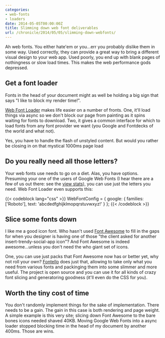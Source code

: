 ```yaml
---
categories:
- web-fonts
- loaders
date: 2014-05-05T00:00:00Z
title: Slimming down web font deliverables
url: /chronicle/2014/05/05/slimming-down-webfonts/
---
```


Ah web fonts. You either hate'em or you...err you probably dislike them in some way. Used correctly, they can provide a great way to bring a different visual design to your web app. Used poorly, you end up with blank pages of nothingness or slow load times. This makes the web performance gods depressed.

## Get a font loader

Fonts in the head of your document might as well be holding a big sign that says "I like to block my render time!".

[Web Font Loader](https://github.com/typekit/webfontloader) makes life easier on a number of fronts. One, it'll load things via async so we don't block our page from painting as it spins waiting for fonts to download. Two, it gives a common interface for which to load fonts from any font provider we want (you Google and Fontdecks of the world and what not).

Yes, you have to handle the flash of unstyled content. But would you rather be closing in on that mystical 1000ms page load

## Do you really need all those letters?

Your web fonts use needs to go on a diet. Alas, you have options. Presuming your one of the users of Google Web Fonts (I hear there are a few of us out there: see the [view stats](https://www.google.com/fonts#Analytics:total)), you can use just the letters you need. Web Font Loader even supports this:

{{< codeblock lang="css" >}}
WebFontConfig = {
  google: {
    families: ['Roboto'],
    text: 'abcdedfghijklmopqrstuvwxyz!'
  }
};
{{< /codeblock >}}

## Slice some fonts down

I like me a good icon font. Who hasn't used [Font Awesome](http://fortawesome.github.io/Font-Awesome/) to fill in the gaps for when you designer is having one of those "the client asked for another insert-trendy-social-app icon"? And Font Awesome is indeed awesome...unless you don't need the who giant set of icons.

One, you can use just packs that Font Awesome now has or better yet, why not roll your own? [Fontello](http://fontello.com/) does just that, allowing to take only what you need from various fonts and packinging them into some slimmer and more useful. The project is open source and you can use it for all kinds of crazy font slicing and generatoring goodness (it'll even do the CSS for you).

## Worth the tiny cost of time

You don't randomly implement things for the sake of implementation. There needs to be a gain. The gain in this case is both rendering and page weight. A simple example is this very site; slicing down Font Awesome to the bare bones icons needed shaved 40KB. Moving Google Web Fonts into a async loader stopped blocking time in the head of my document by another 400ms. Those are wins.